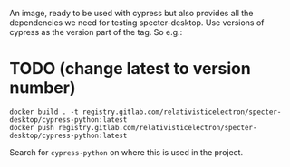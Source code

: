 
An image, ready to be used with cypress but also provides all the dependencies we need for testing specter-desktop.
Use versions of cypress as the version part of the tag. So e.g.:
# TODO (change latest to version number)

```
docker build . -t registry.gitlab.com/relativisticelectron/specter-desktop/cypress-python:latest
docker push registry.gitlab.com/relativisticelectron/specter-desktop/cypress-python:latest
```

Search for `cypress-python` on where this is used in the project.
